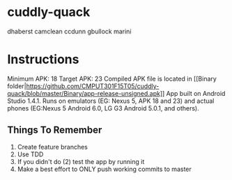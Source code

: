 # cuddly-quack
dhaberst camclean ccdunn gbullock marini

# Instructions
Minimum APK: 18
Target APK: 23
Compiled APK file is located in [[Binary folder|https://github.com/CMPUT301F15T05/cuddly-quack/blob/master/Binary/app-release-unsigned.apk]]
App built on Android Studio 1.4.1. Runs on emulators (EG: Nexus 5, APK 18 and 23) and actual phones (EG:Nexus 5 Android 6.0, LG G3 Android 5.0.1, and others).

## Things To Remember
1. Create feature branches
2. Use TDD
3. If you didn't do (2) test the app by running it
4. Make a best effort to ONLY push working commits to master

